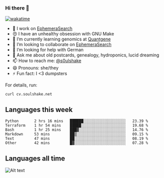 ### Hi there 👋

[![wakatime](https://wakatime.com/badge/user/08339702-a231-40c4-8838-d449bd2ff951.svg)](https://wakatime.com/@08339702-a231-40c4-8838-d449bd2ff951)

<!--
**soulshake/soulshake** is a ✨ _special_ ✨ repository because its `README.md` (this file) appears on your GitHub profile.

Here are some ideas to get you started:

- 🔭 I’m currently working on ...
- 🌱 I’m currently learning ...
- 👯 I’m looking to collaborate on ...
- 🤔 I’m looking for help with ...
- 💬 Ask me about ...
- 📫 How to reach me: ...
- 😄 Pronouns: ...
- ⚡ Fun fact: ...
-->


- 🔭 I work on [EphemeraSearch](https://www.ephemerasearch.com/)
- 😍 I have an unhealthy obsession with GNU Make
- :dna: I’m currently learning genomics at [Quantgene](https://www.quantgene.com/)
- 👯 I’m looking to collaborate on [EphemeraSearch](https://www.ephemerasearch.com/)
- 🤔 I’m looking for help with German
- 💬 Ask me about old postcards, genealogy, hydroponics, lucid dreaming
- 📫 How to reach me: [@s0ulshake](https://twitter.com/soulshake)
- 😄 Pronouns: she/they
- ⚡ Fun fact: I <3 dumpsters

For details, run:

```
curl cv.soulshake.net
```

## Languages this week

<!--START_SECTION:waka-->

```text
Python       2 hrs 16 mins   ██████░░░░░░░░░░░░░░░░░░░   23.39 %
Terraform    1 hr 54 mins    █████░░░░░░░░░░░░░░░░░░░░   19.68 %
Bash         1 hr 25 mins    ███▓░░░░░░░░░░░░░░░░░░░░░   14.76 %
Markdown     53 mins         ██▒░░░░░░░░░░░░░░░░░░░░░░   09.15 %
Text         47 mins         ██░░░░░░░░░░░░░░░░░░░░░░░   08.19 %
Other        42 mins         █▓░░░░░░░░░░░░░░░░░░░░░░░   07.28 %
```

<!--END_SECTION:waka-->

## Languages all time
![Alt text](https://wakatime.com/share/@aj/6aa10b67-a5e9-4fb1-acaf-8692f4385172.svg)
